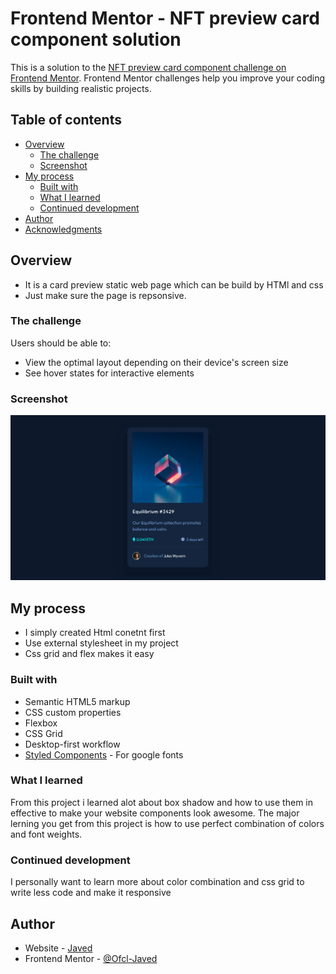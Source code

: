 # Frontend Mentor - NFT preview card component solution

This is a solution to the [NFT preview card component challenge on Frontend Mentor](https://www.frontendmentor.io/challenges/nft-preview-card-component-SbdUL_w0U). Frontend Mentor challenges help you improve your coding skills by building realistic projects. 

## Table of contents

- [Overview](#overview)
  - [The challenge](#the-challenge)
  - [Screenshot](#screenshot)
- [My process](#my-process)
  - [Built with](#built-with)
  - [What I learned](#what-i-learned)
  - [Continued development](#continued-development)
- [Author](#author)
- [Acknowledgments](#acknowledgments)

## Overview
- It is a card preview static web page which can be build by HTMl and css 
- Just make sure the page is repsonsive.

### The challenge

Users should be able to:

- View the optimal layout depending on their device's screen size
- See hover states for interactive elements

### Screenshot

![](./screenshot.jpg)

## My process
- I simply created Html conetnt first
- Use external stylesheet in my project
- Css grid and flex makes it easy

### Built with

- Semantic HTML5 markup
- CSS custom properties
- Flexbox
- CSS Grid
- Desktop-first workflow
- [Styled Components](https://fonts.googleapis.com/css2?family=Outfit:wght@300;400;600&display=swap) - For google fonts

### What I learned
From this project i learned alot about box shadow and how to use them in effective to make your website components look
awesome. The major lerning you get from this project is how to use perfect combination of colors and font weights.

### Continued development
I personally want to learn  more about color combination and css grid to write less code and make it responsive

## Author

- Website - [Javed](https://ofcl-javed.github.io/findjaved/)
- Frontend Mentor - [@Ofcl-Javed](https://www.frontendmentor.io/profile/Ofcl-Javed)